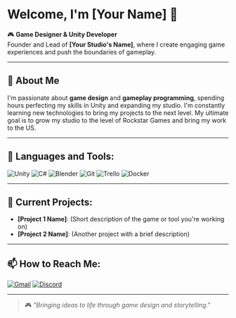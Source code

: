 # Welcome, I'm [Your Name] 👾

🎮 **Game Designer & Unity Developer**  
Founder and Lead of **[Your Studio's Name]**, where I create engaging game experiences and push the boundaries of gameplay.

---

## 🧠 About Me
I'm passionate about **game design** and **gameplay programming**, spending hours perfecting my skills in Unity and expanding my studio. I'm constantly learning new technologies to bring my projects to the next level. My ultimate goal is to grow my studio to the level of Rockstar Games and bring my work to the US.

---

## 🔧 Languages and Tools:
<p>
<img src="https://img.shields.io/badge/Unity-000000?style=for-the-badge&logo=unity&logoColor=white" alt="Unity" />
<img src="https://img.shields.io/badge/C%23-239120?style=for-the-badge&logo=csharp&logoColor=white" alt="C#" />
<img src="https://img.shields.io/badge/Blender-F5792A?style=for-the-badge&logo=blender&logoColor=white" alt="Blender" />
<img src="https://img.shields.io/badge/Git-F05032?style=for-the-badge&logo=git&logoColor=white" alt="Git" />
<img src="https://img.shields.io/badge/Trello-0079BF?style=for-the-badge&logo=trello&logoColor=white" alt="Trello" />
<img src="https://img.shields.io/badge/Docker-2496ED?style=for-the-badge&logo=docker&logoColor=white" alt="Docker" />
</p>

---

## 🎯 Current Projects:
- **[Project 1 Name]**: (Short description of the game or tool you're working on)
- **[Project 2 Name]**: (Another project with a brief description)

---

## 📫 How to Reach Me:
<p>
<a href="mailto:your-email@example.com"><img src="https://img.shields.io/badge/Gmail-D14836?style=for-the-badge&logo=gmail&logoColor=white" alt="Gmail"></a>
<a href="https://discordapp.com/users/your_discord_id"><img src="https://img.shields.io/badge/Discord-7289DA?style=for-the-badge&logo=discord&logoColor=white" alt="Discord"></a>
</p>

---

> 🎮 *"Bringing ideas to life through game design and storytelling."*

